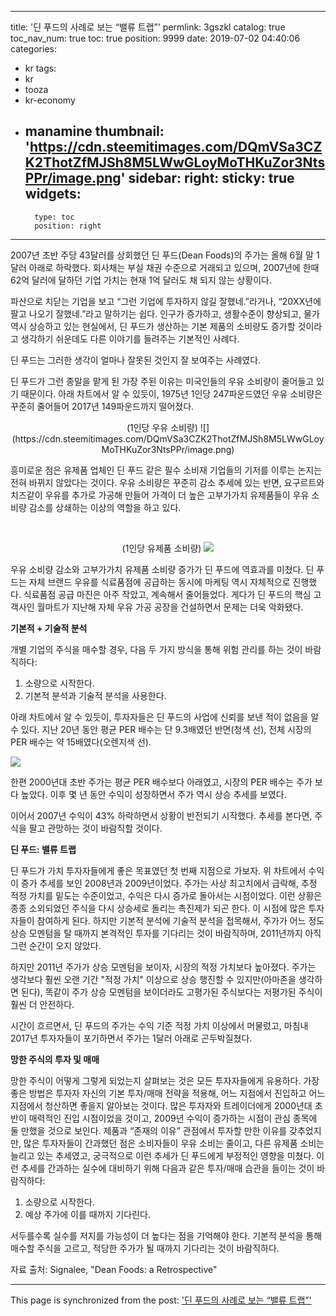 
---
title: '딘 푸드의 사례로 보는 “밸류 트랩”'
permlink: 3gszkl
catalog: true
toc_nav_num: true
toc: true
position: 9999
date: 2019-07-02 04:40:06
categories:
- kr
tags:
- kr
- tooza
- kr-economy
- manamine
thumbnail: 'https://cdn.steemitimages.com/DQmVSa3CZK2ThotZfMJSh8M5LWwGLoyMoTHKuZor3NtsPPr/image.png'
sidebar:
    right:
        sticky: true
widgets:
    -
        type: toc
        position: right
---


2007년 초반 주당 43달러를 상회했던 딘 푸드(Dean Foods)의 주가는 올해 6월 말 1달러 아래로 하락했다. 회사채는 부실 채권 수준으로 거래되고 있으며, 2007년에 한때 62억 달러에 달하던 기업 가치는 현재 1억 달러도 채 되지 않는 상황이다.​

파산으로 치닫는 기업을 보고 “그런 기업에 투자하지 않길 잘했네.”라거나, “20XX년에 팔고 나오기 잘했네.”라고 말하기는 쉽다. 인구가 증가하고, 생활수준이 향상되고, 물가 역시 상승하고 있는 현실에서, 딘 푸드가 생산하는 기본 제품의 소비량도 증가할 것이라고 생각하기 쉬운데도 다른 이야기를 들려주는 기본적인 사례다.​

딘 푸드는 그러한 생각이 얼마나 잘못된 것인지 잘 보여주는 사례였다.​

딘 푸드가 그런 종말을 맡게 된 가장 주된 이유는 미국인들의 우유 소비량이 줄어들고 있기 때문이다. 아래 차트에서 알 수 있듯이, 1975년 1인당 247파운드였던 우유 소비량은 꾸준히 줄어들어 2017년 149파운드까지 떨어졌다.​
<center>
(1인당 우유 소비량)
![](https://cdn.steemitimages.com/DQmVSa3CZK2ThotZfMJSh8M5LWwGLoyMoTHKuZor3NtsPPr/image.png)
</center>

흥미로운 점은 유제품 업체인 딘 푸드 같은 필수 소비재 기업들의 기저를 이루는 논지는 전혀 바뀌지 않았다는 것이다. 우유 소비량은 꾸준히 감소 추세에 있는 반면, 요구르트와 치즈같이 우유를 추가로 가공해 만들어 가격이 더 높은 고부가가치 유제품들이 우유 소비량 감소를 상쇄하는 이상의 역할을 하고 있다.

​<center>
(1인당 유제품 소비량)
![](https://cdn.steemitimages.com/DQmPmdtJ8cezUHu6p1b1GZyp1sESBg56Gozip3W3TGYk71e/image.png)
</center>

우유 소비량 감소와 고부가가치 유제품 소비량 증가가 딘 푸드에 역효과를 미쳤다. 딘 푸드는 자체 브랜드 우유를 식료품점에 공급하는 동시에 마케팅 역시 자체적으로 진행했다. 식료품점 공급 마진은 아주 작았고, 계속해서 줄어들었다. 게다가 딘 푸드의 핵심 고객사인 월마트가 지난해 자체 우유 가공 공장을 건설하면서 문제는 더욱 악화됐다.​

**기본적 + 기술적 분석**​

개별 기업의 주식을 매수할 경우, 다음 두 가지 방식을 통해 위험 관리를 하는 것이 바람직하다:​

1. 소량으로 시작한다.
2. 기본적 분석과 기술적 분석을 사용한다.​

아래 차트에서 알 수 있듯이, 투자자들은 딘 푸드의 사업에 신뢰를 보낸 적이 없음을 알 수 있다. 지난 20년 동안 평균 PER 배수는 단 9.3배였던 반면(청색 선), 전체 시장의 PER 배수는 약 15배였다(오렌지색 선).

![](https://cdn.steemitimages.com/DQmaKDWUKZknkNjoYCnqrwXXsDsV7TLst73fNrwMQnGkjEv/image.png)

한편 2000년대 초반 주가는 평균 PER 배수보다 아래였고, 시장의 PER 배수는 주가 보다 높았다. 이후 몇 년 동안 수익이 성장하면서 주가 역시 상승 추세를 보였다.​

이어서 2007년 수익이 43% 하락하면서 상황이 반전되기 시작했다. 추세를 본다면, 주식을 팔고 관망하는 것이 바람직할 것이다.​

**딘 푸드: 밸류 트랩**​

딘 푸드가 가치 투자자들에게 좋은 목표였던 첫 번째 지점으로 가보자. 위 차트에서 수익이 증가 추세를 보인 2008년과 2009년이었다. 주가는 사상 최고치에서 급락해, 추정 적정 가치를 밑도는 수준이었고, 수익은 다시 증가로 돌아서는 시점이었다. 이런 상황은 종종 소외되었던 주식을 다시 상승세로 돌리는 촉진제가 되곤 한다. 이 시점에 많은 투자자들이 참여하게 된다. 하지만 기본적 분석에 기술적 분석을 접목해서, 주가가 어느 정도 상승 모멘텀을 탈 때까지 본격적인 투자를 기다리는 것이 바람직하며, 2011년까지 아직 그런 순간이 오지 않았다.​

하지만 2011년 주가가 상승 모멘텀을 보이자, 시장의 적정 가치보다 높아졌다. 주가는 생각보다 훨씬 오랜 기간 "적정 가치" 이상으로 상승 행진할 수 있지만(아마존을 생각하면 된다), 똑같이 주가 상승 모멘텀을 보이더라도 고평가된 주식보다는 저평가된 주식이 훨씬 더 안전하다.​

시간이 흐르면서, 딘 푸드의 주가는 수익 기준 적정 가치 이상에서 머물렀고, 마침내 2017년 투자자들이 포기하면서 주가는 1달러 아래로 곤두박질쳤다.​

**망한 주식의 투자 및 매매**​

망한 주식이 어떻게 그렇게 되었는지 살펴보는 것은 모든 투자자들에게 유용하다. 가장 좋은 방법은 투자자 자신의 기본 투자/매매 전략을 적용해, 어느 지점에서 진입하고 어느 지점에서 청산하면 좋을지 알아보는 것이다. 많은 투자자와 트레이더에게 2000년대 초반이 매력적인 진입 시점이었을 것이고, 2009년 수익이 증가하는 시점이 관심 종목에 둘 만했을 것으로 보인다. 제품과 “존재의 이유” 관점에서 투자할 만한 이유를 갖추었지만, 많은 투자자들이 간과했던 점은 소비자들이 우유 소비는 줄이고, 다른 유제품 소비는 늘리고 있는 추세였고, 궁극적으로 이런 추세가 딘 푸드에게 부정적인 영향을 미쳤다. 이런 추세를 간과하는 실수에 대비하기 위해 다음과 같은 투자/매매 습관을 들이는 것이 바람직하다:​

1. 소량으로 시작한다.
2. 예상 주가에 이를 때까지 기다린다.​

서두를수록 실수를 저지를 가능성이 더 높다는 점을 기억해야 한다. 기본적 분석을 통해 매수할 주식을 고르고, 적당한 주가가 될 때까지 기다리는 것이 바람직하다.​

자료 출처: Signalee, "Dean Foods: a Retrospective"

- - -

This page is synchronized from the post: ['딘 푸드의 사례로 보는 “밸류 트랩”'](https://steemit.com/@pius.pius/3gszkl)
